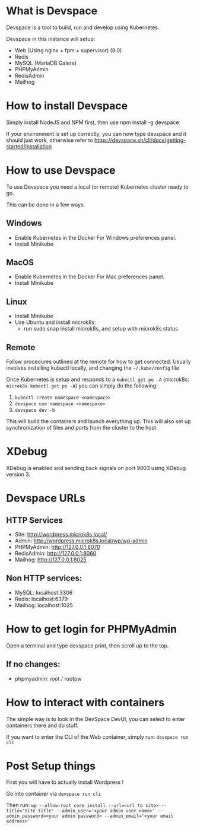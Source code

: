 # What is Devspace
Devspace is a tool to build, run and develop using Kubernetes.

Devspace in this instance will setup:

- Web (Using nginx + fpm + supervisor) (8.0)
- Redis
- MySQL (MariaDB Galera)
- PHPMyAdmin
- RedisAdmin
- Mailhog

# How to install Devspace
Simply install NodeJS and NPM first, then use npm install -g devspace

If your environment is set up correctly, you can now type devspace and it should just work, otherwise refer to https://devspace.sh/cli/docs/getting-started/installation

# How to use Devspace

To use Devspace you need a local (or remote) Kubernetes cluster ready to go.

This can be done in a few ways.

## Windows
- Enable Kubernetes in the Docker For Windows preferences panel.
- Install Minikube

## MacOS
- Enable Kubernetes in the Docker For Mac preferences panel.
- Install Minikube

## Linux
- Install Minikube
- Use Ubuntu and install microk8s:
  - run sudo snap install microk8s, and setup with microk8s status

## Remote

Follow procedures outlined at the remote for how to get connected. Usually involves installing kubectl locally, and changing the `~/.kube/config` file

Once Kubernetes is setup and responds to a `kubectl get po -A` (microk8s: `microk8s kubectl get po -A`) you can simply do the following:

1. `kubectl create namespace <namespace>`
2. `devspace use namespace <namespace>`
2. `devspace dev -b`

This will build the containers and launch everything up.
This will also set up synchronization of files and ports from the cluster to the host.

# XDebug
XDebug is enabled and sending back signals on port 9003 using XDebug version 3.

# Devspace URLs
## HTTP Services
- Site: http://wordpress.microk8s.local/
- Admin: http://wordpress.microk8s.local/wp/wp-admin
- PHPMyAdmin: http://127.0.0.1:8070
- RedisAdmin: http://127.0.0.1:8060
- Mailhog: http://127.0.0.1:8025

## Non HTTP services:
- MySQL: localhost:3306
- Redis: localhost:6379
- Mailhog: localhost:1025

# How to get login for PHPMyAdmin

Open a terminal and type devspace print, then scroll up to the top.

## If no changes:
- phpmyadmin: root / rootpw

# How to interact with containers

The simple way is to look in the DevSpace DevUI, you can select to enter containers there and do stuff.

If you want to enter the CLI of the Web container, simply run: `devspace run cli`

# Post Setup things

First you will have to actually install Wordpress !

Go into container via `devspace run cli`

Then run: `wp --allow-root core install --url=<url to site> --title='Site title' --admin_user='<your admin user name>' --admin_password=<your admin password> --admin_email='<your email address>'`